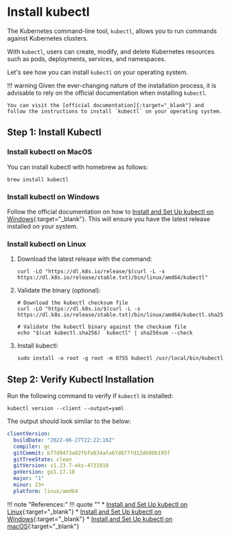 # Install kubectl

The Kubernetes command-line tool, `kubectl`, allows you to run commands against Kubernetes clusters.

With `kubectl`, users can create, modify, and delete Kubernetes resources such as pods, deployments, services, and namespaces.

Let's see how you can install `kubectl` on your operating system.

!!! warning
    Given the ever-changing nature of the installation process, it is advisable to rely on the official documentation when installing `kubectl`.

    You can visit the [official documentation]{:target="_blank"} and follow the instructions to install `kubectl` on your operating system.


## Step 1: Install Kubectl

### Install kubectl on MacOS

You can install kubectl with homebrew as follows:

```
brew install kubectl
```


### Install kubectl on Windows

Follow the official documentation on how to [Install and Set Up kubectl on Windows]{:target="_blank"}. This will ensure you have the latest release installed on your system.


### Install kubectl on Linux

1. Download the latest release with the command:

    ```
    curl -LO "https://dl.k8s.io/release/$(curl -L -s https://dl.k8s.io/release/stable.txt)/bin/linux/amd64/kubectl"
    ```

2. Validate the binary (optional):

    ```
    # Download the kubectl checksum file
    curl -LO "https://dl.k8s.io/$(curl -L -s https://dl.k8s.io/release/stable.txt)/bin/linux/amd64/kubectl.sha256"

    # Validate the kubectl binary against the checksum file
    echo "$(cat kubectl.sha256)  kubectl" | sha256sum --check
    ```

3. Install kubectl:

    ```
    sudo install -o root -g root -m 0755 kubectl /usr/local/bin/kubectl
    ```



## Step 2: Verify Kubectl Installation

Run the following command to verify if `kubectl` is installed:

```
kubectl version --client --output=yaml
```

The output should look similar to the below:

```yaml
clientVersion:
  buildDate: "2022-06-27T22:22:16Z"
  compiler: gc
  gitCommit: b77d9473a02fbfa834afa67d677fd12d690b195f
  gitTreeState: clean
  gitVersion: v1.23.7-eks-4721010
  goVersion: go1.17.10
  major: "1"
  minor: 23+
  platform: linux/amd64
```


!!! note "References:"
    !!! quote ""
        * [Install and Set Up kubectl on Linux]{:target="_blank"}
        * [Install and Set Up kubectl on Windows]{:target="_blank"}
        * [Install and Set Up kubectl on macOS]{:target="_blank"}


<!-- Hyperlinks -->
[official documentation]: https://kubernetes.io/docs/tasks/tools/
[Install and Set Up kubectl on Linux]: https://kubernetes.io/docs/tasks/tools/install-kubectl-linux/
[Install and Set Up kubectl on Windows]: https://kubernetes.io/docs/tasks/tools/install-kubectl-windows/
[Install and Set Up kubectl on macOS]: https://kubernetes.io/docs/tasks/tools/install-kubectl-macos/